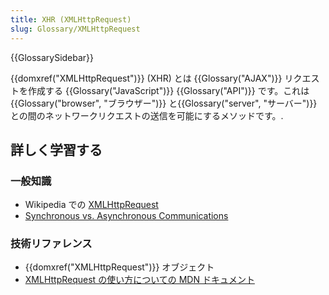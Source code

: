 ```yaml
---
title: XHR (XMLHttpRequest)
slug: Glossary/XMLHttpRequest
---
```


{{GlossarySidebar}}

{{domxref("XMLHttpRequest")}} (XHR) とは {{Glossary("AJAX")}} リクエストを作成する {{Glossary("JavaScript")}} {{Glossary("API")}} です。これは{{Glossary("browser", "ブラウザー")}} と{{Glossary("server", "サーバー")}} との間のネットワークリクエストの送信を可能にするメソッドです。.

## 詳しく学習する

### 一般知識

- Wikipedia での [XMLHttpRequest](https://ja.wikipedia.org/wiki/XMLHttpRequest)
- [Synchronous vs. Asynchronous Communications](http://peoplesofttutorial.com/difference-between-synchronous-and-asynchronous-messaging/)

### 技術リファレンス

- {{domxref("XMLHttpRequest")}} オブジェクト
- [XMLHttpRequest の使い方についての MDN ドキュメント](/ja/docs/Web/API/XMLHttpRequest/Using_XMLHttpRequest)
